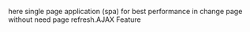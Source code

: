 here single page application (spa) for best performance in change page without need page refresh.AJAX Feature
